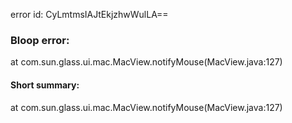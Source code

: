 error id: CyLmtmsIAJtEkjzhwWulLA==
### Bloop error:

at com.sun.glass.ui.mac.MacView.notifyMouse(MacView.java:127)
#### Short summary: 

at com.sun.glass.ui.mac.MacView.notifyMouse(MacView.java:127)
